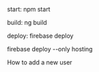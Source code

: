 start: npm start

build: ng build

deploy: firebase deploy

firebase deploy --only hosting



How to add a new user
